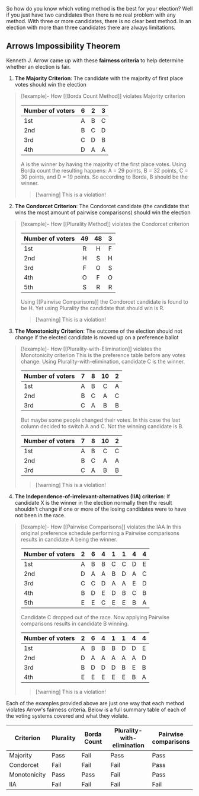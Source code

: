 So how do you know which voting method is the best for your election? Well if you just have two candidates then there is no real problem with any method. With three or more candidates, there is no clear best method. In an election with more than three candidates there are always limitations.

## Arrows Impossibility Theorem
Kenneth J. Arrow came up with these **fairness criteria** to help determine whether an election is fair.
1. **The Majority Criterion**: The candidate with the majority of first place votes should win the election
>[!example]- How [[Borda Count Method]] violates Majority criterion
>
>| Number of voters | 6 | 2 | 3 |
>| ---- | :----: | :----: | :----: |
>| 1st | A | B | C |
>| 2nd | B | C | D |
>| 3rd | C | D | B |
>| 4th | D | A | A |
>A is the winner by having the majority of the first place votes. Using Borda count the resulting happens: A = 29 points, B = 32 points, C = 30 points, and D = 19 points. So according to Borda, B should be the winner.
>>[!warning] This is a violation!

2. **The Condorcet Criterion**: The Condorcet candidate (the candidate that wins the most amount of pairwise comparisons) should win the election
>[!example]- How [[Plurality Method]] violates the Condorcet criterion
>
>| Number of voters | 49 | 48 | 3 |
>| ---- | :----: | :----: | :----: |
>| 1st | R| H | F |
>| 2nd | H | S | H |
>| 3rd | F | O | S |
>| 4th | O | F | O |
>| 5th | S | R | R |
>Using [[Pairwise Comparisons]] the Condorcet candidate is found to be H. Yet using Plurality the candidate that should win is R.
>>[!warning] This is a violation!
 
3. **The Monotonicity Criterion**: The outcome of the election should not change if the elected candidate is moved up on a preference ballot
>[!example]- How [[Plurality-with-Elimination]] violates the Monotonicity criterion
>This is the preference table before any votes change. Using Plurality-with-elimination, candidate C is the winner.
>
>| Number of voters | 7 | 8 | 10 | 2 |
>| ---- | :--: | :--: | :--: | :--: |
>| 1st | A | B  | C | A |
>| 2nd | B | C  | A | C |
>| 3rd | C | A | B | B |
>
>But maybe some people changed their votes. In this case the last column decided to switch A and C. Not the winning candidate is B.
>
>| Number of voters | 7 | 8 | 10 | 2 |
>| ---- | :--: | :--: | :--: | :--: |
>| 1st | A | B  | C | C |
>| 2nd | B | C  | A | A |
>| 3rd | C | A | B | B |
>>[!warning] This is a violation!

4. **The Independence-of-irrelevant-alternatives (IIA) criterion**: If candidate X is the winner in the election normally then the result shouldn't change if one or more of the losing candidates were to have not been in the race.
>[!example]- How [[Pairwise Comparisons]] violates the IAA
>In this original preference schedule performing a Pairwise comparisons results in candidate A being the winner. 
>
>| Number of voters | 2 | 6 | 4 | 1 | 1 | 4 | 4 |
>| ---- | :----: | :----: | :----: | :----: | :----: | :----: | :----: |
>| 1st | A | B | B | C | C | D | E |
>| 2nd | D | A | A | B | D | A | C |
>| 3rd | C | C | D | A | A | E | D |
>| 4th | B | D | E | D | B | C | B |
>| 5th | E | E | C | E | E | B | A |
>
>Candidate C dropped out of the race. Now applying Pairwise comparisons results in candidate B winning. 
>
>| Number of voters | 2 | 6 | 4 | 1 | 1 | 4 | 4 |
>| ---- | :----: | :----: | :----: | :----: | :----: | :----: | :----: |
>| 1st | A | B | B | B | D | D | E |
>| 2nd | D | A | A | A | A | A | D |
>| 3rd | B | D | D | D | B | E | B |
>| 4th | E | E | E | E | E | B | A |
>>[!warning] This is a violation!

Each of the examples provided above are just one way that each method violates Arrow's fairness criteria. Below is a full summary table of each of the voting systems covered and what they violate.

| Criterion | Plurality | Borda Count | Plurality-with-<br>elimination | Pairwise<br>comparisons |
| ---- | ---- | ---- | ---- | ---- |
| Majority | Pass | Fail | Pass | Pass |
| Condorcet | Fail | Fail | Fail | Pass |
| Monotonicity | Pass | Pass | Fail | Pass |
| IIA | Fail | Fail | Fail | Fail |